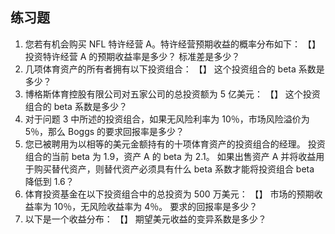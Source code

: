 
## 练习题

1. 您若有机会购买 NFL 特许经营 A。特许经营预期收益的概率分布如下：
【】
投资特许经营 A 的预期收益率是多少？ 标准差是多少？
2. 几项体育资产的所有者拥有以下投资组合：
【】
这个投资组合的 beta 系数是多少？
3. 博格斯体育控股有限公司对五家公司的总投资额为 5 亿美元：
【】
这个投资组合的 beta 系数是多少？
4. 对于问题 3 中所述的投资组合，如果无风险利率为 10％，市场风险溢价为 5％，那么 Boggs 的要求回报率是多少？
5. 您已被聘用为以相等的美元金额持有的十项体育资产的投资组合的经理。 投资组合的当前 beta 为 1.9，资产 A 的 beta 为 2.1。 如果出售资产 A 并将收益用于购买替代资产，则替代资产必须具有什么 beta 系数才能将投资组合 beta 降低到 1.6？
6. 体育投资基金在以下投资组合中的总投资为 500 万美元：
【】
市场的预期收益率为 10％，无风险收益率为 4％。 要求的回报率是多少？
7. 以下是一个收益分布：
【】
期望美元收益的变异系数是多少？